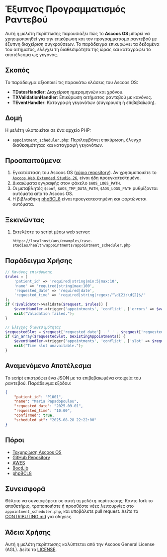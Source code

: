 # Έξυπνος Προγραμματισμός Ραντεβού

Αυτή η μελέτη περίπτωσης παρουσιάζει πώς το **Ascoos OS** μπορεί να χρησιμοποιηθεί για την επικύρωση και τον προγραμματισμό ραντεβού με έξυπνη διαχείριση συγκρούσεων. Το παράδειγμα επικυρώνει τα δεδομένα του αιτήματος, ελέγχει τη διαθεσιμότητα της ώρας και καταγράφει το αποτέλεσμα ως γεγονός.

## Σκοπός
Το παράδειγμα αξιοποιεί τις παρακάτω κλάσεις του Ascoos OS:
- **TDatesHandler**: Διαχείριση ημερομηνιών και χρόνου.
- **TXValidationHandler**: Επικύρωση αιτήματος ραντεβού με κανόνες.
- **TEventHandler**: Καταγραφή γεγονότων (σύγκρουση ή επιβεβαίωση).

## Δομή
Η μελέτη υλοποιείται σε ένα αρχείο PHP:
- [`appointment_scheduler.php`](./appointment_scheduler.php): Περιλαμβάνει επικύρωση, έλεγχο διαθεσιμότητας και καταγραφή γεγονότων.

## Προαπαιτούμενα
1. Εγκατάσταση του Ascoos OS ([κύριο repository](https://github.com/ascoos/os)). Αν χρησιμοποιείτε το [`Ascoos Web Extended Studio 26`](https://awes.ascoos.com), είναι ήδη προεγκατεστημένο.
2. Δικαιώματα εγγραφής στον φάκελο `$AOS_LOGS_PATH`.
3. Οι μεταβλητές `$conf`, `$AOS_TMP_DATA_PATH`, `$AOS_LOGS_PATH` ρυθμίζονται αυτόματα από το Ascoos OS.
4. Η βιβλιοθήκη [phpBCL8](https://github.com/ascoos/phpbcl8) είναι προεγκατεστημένη και φορτώνεται αυτόματα.

## Ξεκινώντας
1. Εκτελέστε το script μέσω web server:
   ```
   https://localhost/aos/examples/case-studies/health/appointments/appointment_scheduler.php
   ```

## Παράδειγμα Χρήσης
```php
// Κανόνες επικύρωσης
$rules = [
    'patient_id' => 'required|string|min:5|max:10',
    'name' => 'required|string|max:100',
    'requested_date' => 'required|date',
    'requested_time' => 'required|string|regex:/^\d{2}:\d{2}$/'
];
if (!$validator->validate($request, $rules)) {
    $eventHandler->trigger('appointments', 'conflict', ['errors' => $validator->getErrors()]);
    exit("Validation failed.");
}

// Έλεγχος διαθεσιμότητας
$requestedSlot = $request['requested_date'] . ' ' . $request['requested_time'];
if (in_array($requestedSlot, $existingAppointments)) {
    $eventHandler->trigger('appointments', 'conflict', ['slot' => $requestedSlot]);
    exit("Time slot unavailable.");
}
```

## Αναμενόμενο Αποτέλεσμα
Το script επιστρέφει ένα JSON με τα επιβεβαιωμένα στοιχεία του ραντεβού. Παράδειγμα εξόδου:
```json
{
    "patient_id": "P1001",
    "name": "Maria Papadopoulou",
    "requested_date": "2025-09-01",
    "requested_time": "10:00",
    "confirmed": true,
    "scheduled_at": "2025-08-28 22:22:00"
}
```

## Πόροι
- [Τεκμηρίωση Ascoos OS](/docs/)
- [GitHub Repository](https://github.com/ascoos/os)
- [AWES](https://awes.ascoos.com)
- [BootLib](https://github.com/ascoos/bootlib)
- [phpBCL8](https://github.com/ascoos/phpbcl8)

## Συνεισφορά
Θέλετε να συνεισφέρετε σε αυτή τη μελέτη περίπτωσης; Κάντε fork το αποθετήριο, τροποποιήστε ή προσθέστε νέες λειτουργίες στο `appointment_scheduler.php`, και υποβάλετε pull request. Δείτε το [CONTRIBUTING.md](/CONTRIBUTING.md) για οδηγίες.

## Άδεια Χρήσης
Αυτή η μελέτη περίπτωσης καλύπτεται από την Ascoos General License (AGL). Δείτε το [LICENSE](/LICENSE.md).